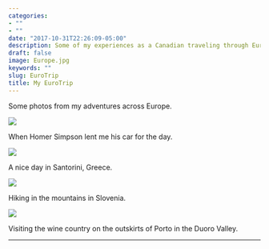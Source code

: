 ```yaml
---
categories:
- ""
- ""
date: "2017-10-31T22:26:09-05:00"
description: Some of my experiences as a Canadian traveling through Europe.
draft: false
image: Europe.jpg
keywords: ""
slug: EuroTrip
title: My EuroTrip
---
```


Some photos from my adventures across Europe. 

![](/blogs/blog2_files/PinkCar.JPG)

When Homer Simpson lent me his car for the day.

![](/blogs/blog2_files/Santorini.jpg)

A nice day in Santorini, Greece.

![](/blogs/blog2_files/Slovenia.JPG)

Hiking in the mountains in Slovenia.

![](/blogs/blog2_files/Portugal2.JPG)

Visiting the wine country on the outskirts of Porto in the Duoro Valley.

---
